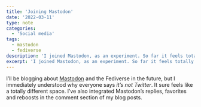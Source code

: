```yaml
---
title: 'Joining Mastodon'
date: '2022-03-11'
type: note
categories:
  - 'Social media'
tags:
  - mastodon
  - fediverse
description: 'I joined Mastodon, as an experiment. So far it feels totally different from social media.'
excerpt: 'I joined Mastodon, as an experiment. So far it feels totally different from social media.'
---
```

I’ll be blogging about [Mastodon](https://indieweb.social/@m2m) and the Fediverse in the future, but I immediately understood why everyone says _it’s not Twitter_. It sure feels like a totally different space. I’ve also integrated Mastodon’s replies, favorites and reboosts in the comment section of my blog posts.